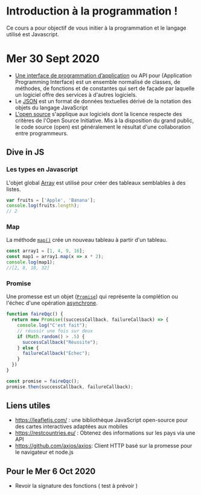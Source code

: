 # Introduction à la programmation !

Ce cours a pour objectif de vous initier à la programmation et le langage utilisé est Javascript.

# Mer 30 Sept 2020

- [Une interface de programmation d’application](https://www.wikiwand.com/fr/Interface_de_programmation) ou API pour (Application Programming Interface) est un ensemble normalisé de classes, de méthodes, de fonctions et de constantes qui sert de façade par laquelle un logiciel offre des services à d'autres logiciels.
- Le [JSON](https://www.wikiwand.com/fr/JavaScript_Object_Notation) est un format de données textuelles dérivé de la notation des objets du langage JavaScript
- [L'open source](https://www.wikiwand.com/fr/Open_source) s'applique aux logiciels dont la licence respecte des critères de l'Open Source Initiative. Mis à la disposition du grand public, le code source (open) est généralement le résultat d'une collaboration entre programmeurs.

## Dive in JS
### Les types en Javascript
L'objet global [Array](https://developer.mozilla.org/fr/docs/Web/JavaScript/Reference/Objets_globaux/Array) est utilisé pour créer des tableaux semblables à des listes.
```js
var fruits = ['Apple', 'Banana'];
console.log(fruits.length);
// 2
```
### Map

La méthode [`map()`](https://developer.mozilla.org/fr/docs/Web/JavaScript/Reference/Objets_globaux/Array/map) crée un nouveau tableau à partir d'un tableau.
```js
const array1 = [1, 4, 9, 16];
const map1 = array1.map(x => x * 2);
console.log(map1);
//[2, 8, 18, 32]
```
### Promise
Une promesse est un objet ([`Promise`](https://developer.mozilla.org/fr/docs/Web/JavaScript/Reference/Objets_globaux/Promise)) qui représente la complétion ou l'échec d'une opération [asynchrone](https://www.pierre-giraud.com/javascript-apprendre-coder-cours/introduction-asynchrone/).
```js
function faireQqc() {
  return new Promise((successCallback, failureCallback) => {
    console.log("C'est fait");
    // réussir une fois sur deux
    if (Math.random() > .5) {
      successCallback("Réussite");
    } else {
      failureCallback("Échec");
    }
  })
}

const promise = faireQqc();
promise.then(successCallback, failureCallback);
```
## Liens utiles
- https://leafletjs.com/ : une bibliothèque JavaScript open-source
pour des cartes interactives adaptées aux mobiles
- https://restcountries.eu/ : Obtenez des informations sur les pays via une API
- https://github.com/axios/axios: Client HTTP basé sur la promesse pour le navigateur et node.js

## Pour le Mer 6 Oct 2020

- Revoir la signature des fonctions ( test à prévoir )
